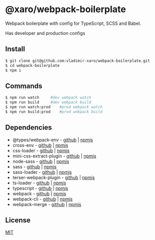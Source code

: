 # @xaro/webpack-boilerplate

Webpack boilerplate with config for TypeScript, SCSS and Babel.

Has developer and production configs

## Install

```bash
$ git clone git@github.com:vladimir-xaro/webpack-boilerplate.git
$ cd webpack-boilerplate
$ npm i
```

## Commands
```bash
$ npm run watch		#dev webpack watch
$ npm run build		#dev webpack build
$ npm run watch:prod	#prod webpack watch
$ npm run build:prod	#prod webpack build
```
## Dependencies

- @types/webpack-env - [github](https://github.com/DefinitelyTyped/DefinitelyTyped) | [npmjs](https://www.npmjs.com/package/@types/webpack-env)
- cross-env - [github](https://github.com/kentcdodds/cross-env) | [npmjs](https://www.npmjs.com/package/cross-env)
- css-loader - [github](https://github.com/webpack-contrib/css-loader) | [npmjs](https://www.npmjs.com/package/css-loader)
- mini-css-extract-plugin - [github](https://github.com/webpack-contrib/mini-css-extract-plugin) | [npmjs](https://www.npmjs.com/package/mini-css-extract-plugin)
- node-sass - [github](https://github.com/sass/node-sass) | [npmjs](https://www.npmjs.com/package/node-sass)
- sass - [github](https://github.com/sass/sass) | [npmjs](https://www.npmjs.com/package/sass)
- sass-loader - [github](https://github.com/webpack-contrib/sass-loader) | [npmjs](https://www.npmjs.com/package/sass-loader)
- terser-webpack-plugin - [github](https://github.com/webpack-contrib/terser-webpack-plugin) | [npmjs](https://www.npmjs.com/package/terser-webpack-plugin)
- ts-loader - [github](https://github.com/TypeStrong/ts-loader) | [npmjs](https://www.npmjs.com/package/ts-loader)
- typescript - [github](https://github.com/Microsoft/TypeScript) | [npmjs](https://www.npmjs.com/package/typescript)
- webpack - [github](https://github.com/webpack/webpack) | [npmjs](https://www.npmjs.com/package/webpack)
- webpack-cli - [github](https://github.com/webpack/webpack-cli) | [npmjs](https://www.npmjs.com/package/webpack-cli)
- webpack-merge - [github](https://github.com/survivejs/webpack-merge) | [npmjs](https://www.npmjs.com/package/webpack-merge)
## License
[MIT](LICENSE)
